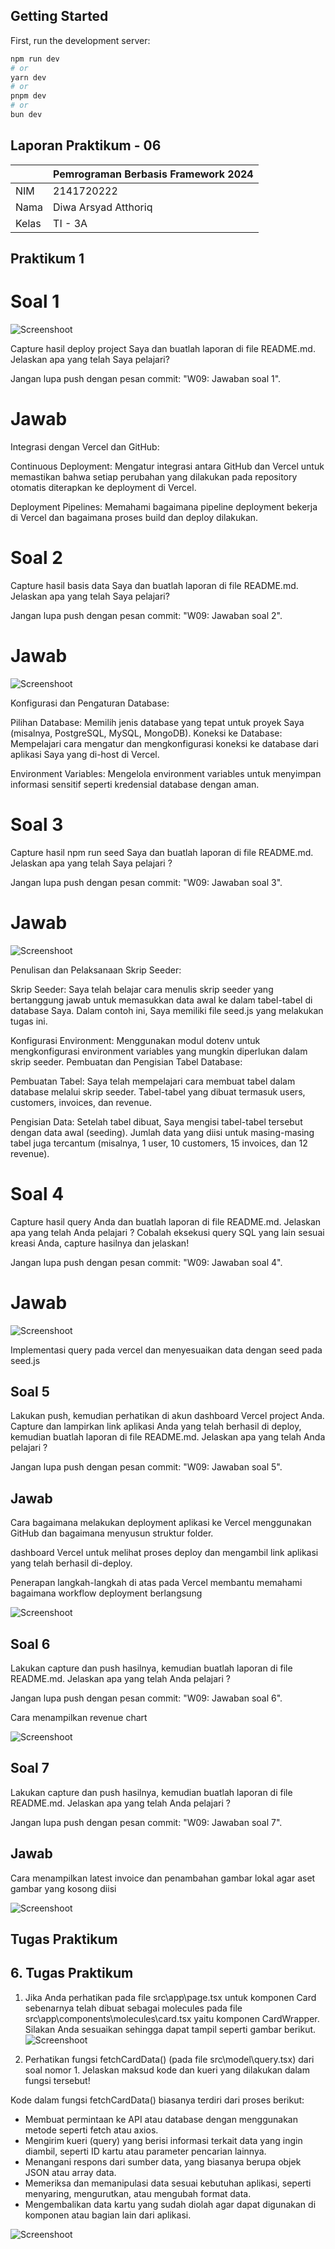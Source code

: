 ## Getting Started

First, run the development server:

```bash
npm run dev
# or
yarn dev
# or
pnpm dev
# or
bun dev
```

## Laporan Praktikum - 06

|       | Pemrograman Berbasis Framework 2024 |
| ----- | ----------------------------------- |
| NIM   | 2141720222                          |
| Nama  | Diwa Arsyad Atthoriq                |
| Kelas | TI - 3A                             |

## Praktikum 1

# Soal 1

![Screenshoot](assets-report/01.png)

Capture hasil deploy project Saya dan buatlah laporan di file README.md. Jelaskan apa yang telah Saya pelajari?

Jangan lupa push dengan pesan commit: "W09: Jawaban soal 1".

# Jawab

Integrasi dengan Vercel dan GitHub:

Continuous Deployment: Mengatur integrasi antara GitHub dan Vercel untuk memastikan bahwa setiap perubahan yang dilakukan pada repository otomatis diterapkan ke deployment di Vercel.

Deployment Pipelines: Memahami bagaimana pipeline deployment bekerja di Vercel dan bagaimana proses build dan deploy dilakukan.

# Soal 2

Capture hasil basis data Saya dan buatlah laporan di file README.md. Jelaskan apa yang telah Saya pelajari?

Jangan lupa push dengan pesan commit: "W09: Jawaban soal 2".

# Jawab

![Screenshoot](assets-report/02.png)

Konfigurasi dan Pengaturan Database:

Pilihan Database: Memilih jenis database yang tepat untuk proyek Saya (misalnya, PostgreSQL, MySQL, MongoDB).
Koneksi ke Database: Mempelajari cara mengatur dan mengkonfigurasi koneksi ke database dari aplikasi Saya yang di-host di Vercel.

Environment Variables: Mengelola environment variables untuk menyimpan informasi sensitif seperti kredensial database dengan aman.

# Soal 3

Capture hasil npm run seed Saya dan buatlah laporan di file README.md. Jelaskan apa yang telah Saya pelajari ?

Jangan lupa push dengan pesan commit: "W09: Jawaban soal 3".

# Jawab

![Screenshoot](assets-report/03.png)

Penulisan dan Pelaksanaan Skrip Seeder:

Skrip Seeder: Saya telah belajar cara menulis skrip seeder yang bertanggung jawab untuk memasukkan data awal ke dalam tabel-tabel di database Saya. Dalam contoh ini, Saya memiliki file seed.js yang melakukan tugas ini.

Konfigurasi Environment: Menggunakan modul dotenv untuk mengkonfigurasi environment variables yang mungkin diperlukan dalam skrip seeder.
Pembuatan dan Pengisian Tabel Database:

Pembuatan Tabel: Saya telah mempelajari cara membuat tabel dalam database melalui skrip seeder. Tabel-tabel yang dibuat termasuk users, customers, invoices, dan revenue.

Pengisian Data: Setelah tabel dibuat, Saya mengisi tabel-tabel tersebut dengan data awal (seeding). Jumlah data yang diisi untuk masing-masing tabel juga tercantum (misalnya, 1 user, 10 customers, 15 invoices, dan 12 revenue).

# Soal 4

Capture hasil query Anda dan buatlah laporan di file README.md. Jelaskan apa yang telah Anda pelajari ? Cobalah eksekusi query SQL yang lain sesuai kreasi Anda, capture hasilnya dan jelaskan!

Jangan lupa push dengan pesan commit: "W09: Jawaban soal 4".

# Jawab

![Screenshoot](assets-report/04.png)

Implementasi query pada vercel dan menyesuaikan data dengan seed pada seed.js

## Soal 5

Lakukan push, kemudian perhatikan di akun dashboard Vercel project Anda. Capture dan lampirkan link aplikasi Anda yang telah berhasil di deploy, kemudian buatlah laporan di file README.md. Jelaskan apa yang telah Anda pelajari ?

Jangan lupa push dengan pesan commit: "W09: Jawaban soal 5".

## Jawab

Cara bagaimana melakukan deployment aplikasi ke Vercel menggunakan GitHub dan bagaimana menyusun struktur folder.

dashboard Vercel untuk melihat proses deploy dan mengambil link aplikasi yang telah berhasil di-deploy.

Penerapan langkah-langkah di atas pada Vercel membantu memahami bagaimana workflow deployment berlangsung

![Screenshoot](assets-report/05.png)

## Soal 6

Lakukan capture dan push hasilnya, kemudian buatlah laporan di file README.md. Jelaskan apa yang telah Anda pelajari ?

Jangan lupa push dengan pesan commit: "W09: Jawaban soal 6".

Cara menampilkan revenue chart

![Screenshoot](assets-report/06.png)

## Soal 7

Lakukan capture dan push hasilnya, kemudian buatlah laporan di file README.md. Jelaskan apa yang telah Anda pelajari ?

Jangan lupa push dengan pesan commit: "W09: Jawaban soal 7".

## Jawab

Cara menampilkan latest invoice dan penambahan gambar lokal agar aset gambar yang kosong diisi

![Screenshoot](assets-report/07.png)

## Tugas Praktikum

## 6. Tugas Praktikum

1. Jika Anda perhatikan pada file src\app\page.tsx untuk komponen Card sebenarnya telah dibuat sebagai molecules pada file src\app\components\molecules\card.tsx yaitu komponen CardWrapper. Silakan Anda sesuaikan sehingga dapat tampil seperti gambar berikut.
   ![Screenshoot](assets-report/09.png)

2. Perhatikan fungsi fetchCardData() (pada file src\model\query.tsx) dari soal nomor 1. Jelaskan maksud kode dan kueri yang dilakukan dalam fungsi tersebut!

Kode dalam fungsi fetchCardData() biasanya terdiri dari proses berikut:

- Membuat permintaan ke API atau database dengan menggunakan metode seperti fetch atau axios.
- Mengirim kueri (query) yang berisi informasi terkait data yang ingin diambil, seperti ID kartu atau parameter pencarian lainnya.
- Menangani respons dari sumber data, yang biasanya berupa objek JSON atau array data.
- Memeriksa dan memanipulasi data sesuai kebutuhan aplikasi, seperti menyaring, mengurutkan, atau mengubah format data.
- Mengembalikan data kartu yang sudah diolah agar dapat digunakan di komponen atau bagian lain dari aplikasi.

![Screenshoot](assets-report/08.png)
